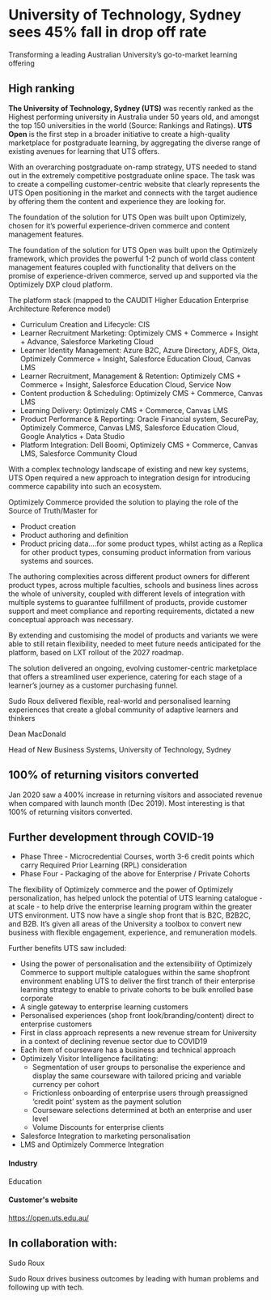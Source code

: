 # University of Technology, Sydney sees 45% fall in drop off rate

Transforming a leading Australian University’s go-to-market learning offering

## High ranking

**The University of Technology, Sydney (UTS)** was recently ranked as the
Highest performing university in Australia under 50 years old, and amongst the
top 150 universities in the world (Source: Rankings and Ratings). **UTS Open**
is the first step in a broader initiative to create a high-quality marketplace
for postgraduate learning, by aggregating the diverse range of existing avenues
for learning that UTS offers.

With an overarching postgraduate on-ramp strategy, UTS needed to stand out in
the extremely competitive postgraduate online space. The task was to create a
compelling customer-centric website that clearly represents the UTS Open
positioning in the market and connects with the target audience by offering them
the content and experience they are looking for.

The foundation of the solution for UTS Open was built upon Optimizely, chosen
for it’s powerful experience-driven commerce and content management features.

The foundation of the solution for UTS Open was built upon the Optimizely
framework, which provides the powerful 1-2 punch of world class content
management features coupled with functionality that delivers on the promise of
experience-driven commerce, served up and supported via the Optimizely DXP cloud
platform.

The platform stack (mapped to the CAUDIT Higher Education Enterprise
Architecture Reference model)

- Curriculum Creation and Lifecycle: CIS
- Learner Recruitment Marketing: Optimizely CMS + Commerce + Insight + Advance, Salesforce Marketing Cloud
- Learner Identity Management: Azure B2C, Azure Directory, ADFS, Okta, Optimizely Commerce + Insight, Salesforce Education Cloud, Canvas LMS
- Learner Recruitment, Management & Retention: Optimizely CMS + Commerce + Insight, Salesforce Education Cloud, Service Now
- Content production & Scheduling: Optimizely CMS + Commerce, Canvas LMS
- Learning Delivery: Optimizely CMS + Commerce, Canvas LMS
- Product Performance & Reporting: Oracle Financial system, SecurePay, Optimizely Commerce, Canvas LMS, Salesforce Education Cloud, Google Analytics + Data Studio
- Platform Integration: Dell Boomi, Optimizely CMS + Commerce, Canvas LMS, Salesforce Community Cloud

With a complex technology landscape of existing and new key systems, UTS Open
required a new approach to integration design for introducing commerce
capability into such an ecosystem.

Optimizely Commerce provided the solution to playing the role of the Source of
Truth/Master for

- Product creation
- Product authoring and definition
- Product pricing data….for some product types, whilst acting as a Replica for other product types, consuming product information from various systems and sources.

The authoring complexities across different product owners for different product
types, across multiple faculties, schools and business lines across the whole of
university, coupled with different levels of integration with multiple systems
to guarantee fulfillment of products, provide customer support and meet
compliance and reporting requirements, dictated a new conceptual approach was
necessary.

By extending and customising the model of products and variants we were able to
still retain flexibility, needed to meet future needs anticipated for the
platform, based on LXT rollout of the 2027 roadmap.

The solution delivered an ongoing, evolving customer-centric marketplace that
offers a streamlined user experience, catering for each stage of a learner’s
journey as a customer purchasing funnel.

Sudo Roux delivered flexible, real-world and personalised learning experiences
that create a global community of adaptive learners and thinkers

Dean MacDonald

Head of New Business Systems, University of Technology, Sydney

## 100% of returning visitors converted

Jan 2020 saw a 400% increase in returning visitors and associated revenue when
compared with launch month (Dec 2019). Most interesting is that 100% of
returning visitors converted.

## Further development through COVID-19

- Phase Three - Microcredential Courses, worth 3-6 credit points which carry Required Prior Learning (RPL) consideration
- Phase Four - Packaging of the above for Enterprise / Private Cohorts

The flexibility of Optimizely commerce and the power of Optimizely
personalization, has helped unlock the potential of UTS learning catalogue - at
scale - to help drive the enterprise learning program within the greater UTS
environment. UTS now have a single shop front that is B2C, B2B2C, and B2B. It’s
given all areas of the University a toolbox to convert new business with
flexible engagement, experience, and remuneration models.

Further benefits UTS saw included:

- Using the power of personalisation and the extensibility of Optimizely Commerce to support multiple catalogues within the same shopfront environment enabling UTS to deliver the first tranch of their enterprise learning strategy to enable to private cohorts to be bulk enrolled base corporate
- A single gateway to enterprise learning customers
- Personalised experiences (shop front look/branding/content) direct to enterprise customers
- First in class approach represents a new revenue stream for University in a context of declining revenue sector due to COVID19
- Each item of courseware has a business and technical approach
- Optimizely Visitor Intelligence facilitating:
  - Segmentation of user groups to personalise the experience and display the same courseware with tailored pricing and variable currency per cohort
  - Frictionless onboarding of enterprise users through preassigned ‘credit point’ system as the payment solution
  - Courseware selections determined at both an enterprise and user level
  - Volume Discounts for enterprise clients
- Salesforce Integration to marketing personalisation
- LMS and Optimizely Commerce Integration

#### Industry

Education

#### Customer's website

https://open.uts.edu.au/

## In collaboration with:

Sudo Roux

Sudo Roux drives business outcomes by leading with human problems and following
up with tech.
